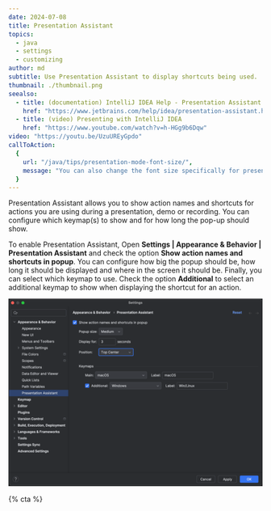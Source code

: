 ```yaml
---
date: 2024-07-08
title: Presentation Assistant
topics:
  - java
  - settings
  - customizing
author: md
subtitle: Use Presentation Assistant to display shortcuts being used.
thumbnail: ./thumbnail.png
seealso:
  - title: (documentation) IntelliJ IDEA Help - Presentation Assistant
    href: "https://www.jetbrains.com/help/idea/presentation-assistant.html#Presentation_assistant.topic"
  - title: (video) Presenting with IntelliJ IDEA
    href: "https://www.youtube.com/watch?v=h-HGg9b6Dqw"
video: "https://youtu.be/UzuUREyGpdo"
callToAction:
  {
    url: "/java/tips/presentation-mode-font-size/",
    message: "You can also change the font size specifically for presenting!",
  }
---
```


Presentation Assistant allows you to show action names and shortcuts for actions you are using during a presentation, demo or recording.
You can configure which keymap(s) to show and for how long the pop-up should show.

To enable Presentation Assistant, Open **Settings | Appearance & Behavior | Presentation Assistant** and check the option **Show action names and shortcuts in popup**.
You can configure how big the popup should be, how long it should be displayed and where in the screen it should be. Finally, you can select which keymap to use. Check the option **Additional** to select an additional keymap to show when displaying the shortcut for an action.

![Presentation Assistant Settings](settings.png)

{% cta %}
